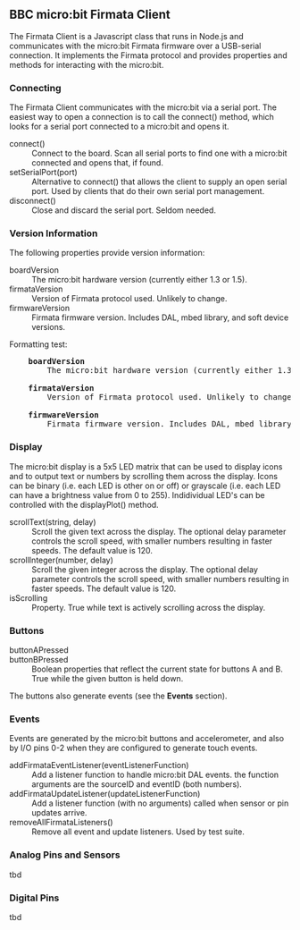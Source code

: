 ## BBC micro:bit Firmata Client

The Firmata Client is a Javascript class that runs in Node.js and communicates
with the micro:bit Firmata firmware over a USB-serial connection. It implements the
Firmata protocol and provides properties and methods for interacting with the micro:bit.

### Connecting

The Firmata Client communicates with the micro:bit via a serial port. The easiest way
to open a connection is to call the connect() method, which looks for a serial port connected
to a micro:bit and opens it.

<dl>
	<dt>connect()</dt>
		<dd>Connect to the board.
		Scan all serial ports to find one with a micro:bit connected and opens that, if found.</dd>
	<dt>setSerialPort(port)</dt>
		<dd>Alternative to connect() that allows the client to supply an open serial port.
		Used by clients that  do their own serial port management.</dd>
	<dt>disconnect()</dt>
		<dd>Close and discard the serial port. Seldom needed.</dd>
</dl>

### Version Information

The following properties provide version information:

<dl>
	<dt>boardVersion</dt>
		<dd>The micro:bit hardware version (currently either 1.3 or 1.5).</dd>
	<dt>firmataVersion</dt>
		<dd>Version of Firmata protocol used. Unlikely to change.</dd>
	<dt>firmwareVersion</dt>
		<dd>Firmata firmware version. Includes DAL, mbed library, and soft device versions.</dd>
</dl>

Formatting test:

<pre>
	<b>boardVersion</b>
		The micro:bit hardware version (currently either 1.3 or 1.5).

	<b>firmataVersion</b>
		Version of Firmata protocol used. Unlikely to change.

	<b>firmwareVersion</b>
		Firmata firmware version. Includes DAL, mbed library, and soft device versions.
</pre>

### Display

The micro:bit display is a 5x5 LED matrix that can be used to display icons and to
output text or numbers by scrolling them across the display. Icons can be binary
(i.e. each LED is other on or off) or grayscale (i.e. each LED can have a brightness
value from 0 to 255). Indidividual LED's can be controlled with the displayPlot() method.

<dl>
	<dt>scrollText(string, delay)</dt>
		<dd>Scroll the given text across the display. The optional delay parameter
		controls the scroll speed, with smaller numbers resulting in faster speeds.
		The default value is 120.</dd>
	<dt>scrollInteger(number, delay)</dt>
		<dd>Scroll the given integer across the display. The optional delay parameter
		controls the scroll speed, with smaller numbers resulting in faster speeds.
		The default value is 120.</dd>
	<dt>isScrolling</dt>
		<dd>Property. True while text is actively scrolling across the display.</dd>
</dl>

### Buttons

<dl>
	<dt>buttonAPressed<br>
		buttonBPressed</dt>
			<dd>Boolean properties that reflect the current state for buttons A and B.
			True while the given button is held down.</dd>
</dl>

The buttons also generate events (see the **Events** section).

### Events

Events are generated by the micro:bit buttons and accelerometer, and also by I/O pins 0-2
when they are configured to generate touch events.

<dl>
	<dt>addFirmataEventListener(eventListenerFunction)</dt>
		<dd>Add a listener function to handle micro:bit DAL events.
		the function arguments are the sourceID and eventID (both numbers).</dd>
	<dt>addFirmataUpdateListener(updateListenerFunction)</dt>
		<dd>Add a listener function (with no arguments) called when sensor
		or pin updates arrive.</dd>
	<dt>removeAllFirmataListeners()</dt>
		<dd>Remove all event and update listeners. Used by test suite.</dd>
</dl>

### Analog Pins and Sensors

tbd

### Digital Pins

tbd
